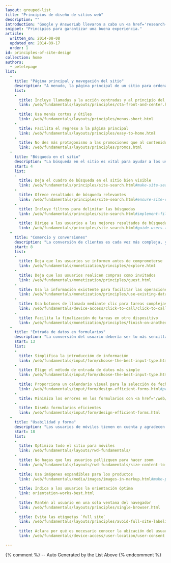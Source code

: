 ```yaml
---
layout: grouped-list
title: "Principios de diseño de sitios web"
description: ""
introduction: "Google y AnswerLab llevaron a cabo un <a href='research-study.html'>estudio</a> exhaustivo para examinar la interacción de un grupo de usuarios con un conjunto diverso de sitios para móviles.  El objetivo era contestar a la siguiente pregunta: ¿qué se necesita para crear un buen sitio para móviles?"
snippet: "Principios para garantizar una buena experiencia."
article:
  written_on: 2014-08-08
  updated_on: 2014-09-17
  order: 1
id: principles-of-site-design
collection: home
authors:
  - petelepage
list:
  -
    title: "Página principal y navegación del sitio"
    description: "A menudo, la página principal de un sitio para ordenadores tiene varios propósitos, pero la de un sitio para móviles debería centrarse en darle a los usuarios el contenido que buscan."
    list:
    -
      title: Incluye llamadas a la acción centradas y al principio del contenido
      link: /web/fundamentals/layouts/principles/cta-front-and-center.html
    -
      title: Usa menús cortos y útiles
      link: /web/fundamentals/layouts/principles/menus-short.html
    -
      title: Facilita el regreso a la página principal
      link: /web/fundamentals/layouts/principles/easy-to-home.html
    -
      title: No des más protagonismo a las promociones que al contenido
      link: /web/fundamentals/layouts/principles/promos.html 
  -
    title: "Búsqueda en el sitio"
    description: "La búsqueda en el sitio es vital para ayudar a los usuarios de dispositivos móviles con más prisa a encontrar lo que buscan."
    start: 4
    list:
    -
      title: Deja el cuadro de búsqueda en el sitio bien visible
      link: /web/fundamentals/principles/site-search.html#make-site-search-visible
    -
      title: Ofrece resultados de búsqueda relevantes
      link: /web/fundamentals/principles/site-search.html#ensure-site-search-results-are-relevant
    -
      title: Incluye filtros para delimitar las búsquedas
      link: /web/fundamentals/principles/site-search.html#implement-filters-to-narrow-results
    -
      title: Dirige a los usuarios a los mejores resultados de búsqueda en el sitio
      link: /web/fundamentals/principles/site-search.html#guide-users-to-better-site-search-results
  -
    title: "Comercio y conversiones"
    description: "La conversión de clientes es cada vez más compleja, y los usuarios esperan que la conversión se adapte a sus necesidades."
    start: 8
    list:
    -
      title: Deja que los usuarios se informen antes de comprometerse
      link: /web/fundamentals/monetization/principles/explore.html
    -
      title: Deja que los usuarios realicen compras como invitados
      link: /web/fundamentals/monetization/principles/guest.html
    -
      title: Usa la información existente para facilitar las operaciones en el sitio
      link: /web/fundamentals/monetization/principles/use-existing-data.html
    - 
      title: Usa botones de llamada mediante clic para tareas complejas
      link: /web/fundamentals/device-access/click-to-call/click-to-call.html
    - 
      title: Facilita la finalización de tareas en otro dispositivo
      link: /web/fundamentals/monetization/principles/finish-on-another-device
  -
    title: "Entrada de datos en formularios"
    description: "La conversión del usuario debería ser lo más sencilla posible, ya sea para comprar, obtener un presupuesto o suscribirse a una lista de correo electrónico."
    start: 13
    list:
    -
      title: Simplifica la introducción de información
      link: /web/fundamentals/input/form/choose-the-best-input-type.html
    -
      title: Elige el método de entrada de datos más simple
      link: /web/fundamentals/input/form/choose-the-best-input-type.html#offer-suggestions-during-input-with-datalist
    -
      title: Proporciona un calendario visual para la selección de fechas
      link: /web/fundamentals/input/form/design-efficient-forms.html#provide-visual-calendars-when-selecting-dates
    -
      title: Minimiza los errores en los formularios con <a href="/web/fundamentals/input/form/label-and-name-inputs.html">etiquetas</a> y <a href="/web/fundamentals/input/form/provide-real-time-validation.html">validación en tiempo real</a>
    -
      title: Diseña formularios eficientes
      link: /web/fundamentals/input/form/design-efficient-forms.html
  -
    title: "Usabilidad y forma"
    description: "Los usuarios de móviles tienen en cuenta y agradecen cualquier detalle que mejore su experiencia en el sitio."
    start: 18
    list: 
    -
      title: Optimiza todo el sitio para móviles
      link: /web/fundamentals/layouts/rwd-fundamentals/
    -
      title: No hagas que los usuarios pellizquen para hacer zoom
      link: /web/fundamentals/layouts/rwd-fundamentals/size-content-to-the-viewport.html
    -
      title: Usa imágenes expandibles para los productos
      link: /web/fundamentals/media/images/images-in-markup.html#make-product-images-expandable
    -
      title: Indica a los usuarios la orientación óptima
      link: orientation-works-best.html
    -
      title: Mantén al usuario en una sola ventana del navegador
      link: /web/fundamentals/layouts/principles/single-browser.html
    -
      title: Evita las etiquetas `full site`
      link: /web/fundamentals/layouts/principles/avoid-full-site-labeling.html
    -
      title: Aclara por qué es necesario conocer la ubicación del usuario
      link: /web/fundamentals/device-access/user-location/user-consent.html#always-request-access-to-location-on-a-user-gesture

---
```


{% comment %}
  -- Auto Generated by the List Above
{% endcomment %}


